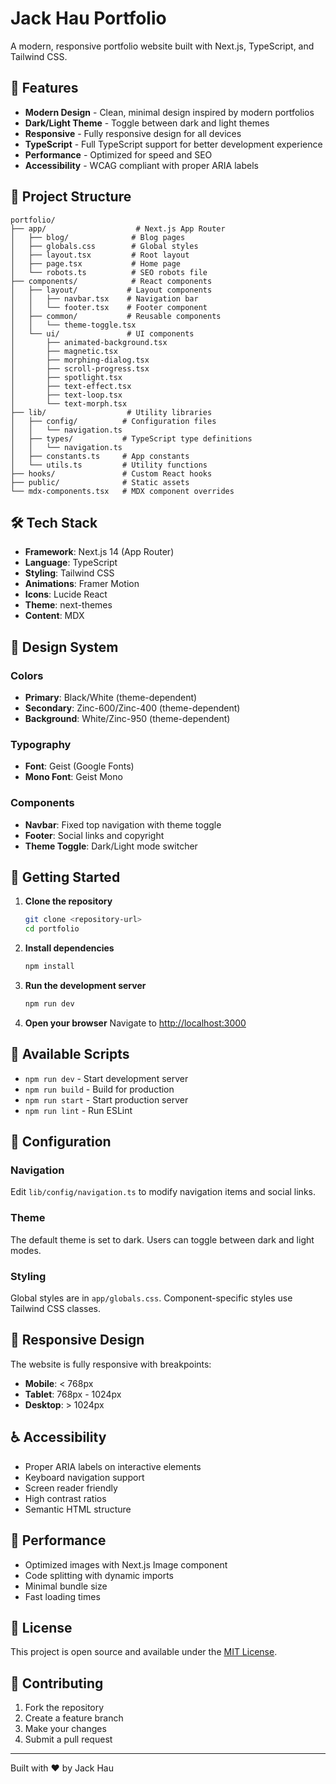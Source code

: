 # Jack Hau Portfolio

A modern, responsive portfolio website built with Next.js, TypeScript, and Tailwind CSS.

## 🚀 Features

- **Modern Design** - Clean, minimal design inspired by modern portfolios
- **Dark/Light Theme** - Toggle between dark and light themes
- **Responsive** - Fully responsive design for all devices
- **TypeScript** - Full TypeScript support for better development experience
- **Performance** - Optimized for speed and SEO
- **Accessibility** - WCAG compliant with proper ARIA labels

## 📁 Project Structure

```
portfolio/
├── app/                    # Next.js App Router
│   ├── blog/              # Blog pages
│   ├── globals.css        # Global styles
│   ├── layout.tsx         # Root layout
│   ├── page.tsx           # Home page
│   └── robots.ts          # SEO robots file
├── components/            # React components
│   ├── layout/           # Layout components
│   │   ├── navbar.tsx    # Navigation bar
│   │   └── footer.tsx    # Footer component
│   ├── common/           # Reusable components
│   │   └── theme-toggle.tsx
│   └── ui/               # UI components
│       ├── animated-background.tsx
│       ├── magnetic.tsx
│       ├── morphing-dialog.tsx
│       ├── scroll-progress.tsx
│       ├── spotlight.tsx
│       ├── text-effect.tsx
│       ├── text-loop.tsx
│       └── text-morph.tsx
├── lib/                  # Utility libraries
│   ├── config/          # Configuration files
│   │   └── navigation.ts
│   ├── types/           # TypeScript type definitions
│   │   └── navigation.ts
│   ├── constants.ts     # App constants
│   └── utils.ts         # Utility functions
├── hooks/               # Custom React hooks
├── public/              # Static assets
└── mdx-components.tsx   # MDX component overrides
```

## 🛠️ Tech Stack

- **Framework**: Next.js 14 (App Router)
- **Language**: TypeScript
- **Styling**: Tailwind CSS
- **Animations**: Framer Motion
- **Icons**: Lucide React
- **Theme**: next-themes
- **Content**: MDX

## 🎨 Design System

### Colors
- **Primary**: Black/White (theme-dependent)
- **Secondary**: Zinc-600/Zinc-400 (theme-dependent)
- **Background**: White/Zinc-950 (theme-dependent)

### Typography
- **Font**: Geist (Google Fonts)
- **Mono Font**: Geist Mono

### Components
- **Navbar**: Fixed top navigation with theme toggle
- **Footer**: Social links and copyright
- **Theme Toggle**: Dark/Light mode switcher

## 🚀 Getting Started

1. **Clone the repository**
   ```bash
   git clone <repository-url>
   cd portfolio
   ```

2. **Install dependencies**
   ```bash
   npm install
   ```

3. **Run the development server**
   ```bash
   npm run dev
   ```

4. **Open your browser**
   Navigate to [http://localhost:3000](http://localhost:3000)

## 📝 Available Scripts

- `npm run dev` - Start development server
- `npm run build` - Build for production
- `npm run start` - Start production server
- `npm run lint` - Run ESLint

## 🔧 Configuration

### Navigation
Edit `lib/config/navigation.ts` to modify navigation items and social links.

### Theme
The default theme is set to dark. Users can toggle between dark and light modes.

### Styling
Global styles are in `app/globals.css`. Component-specific styles use Tailwind CSS classes.

## 📱 Responsive Design

The website is fully responsive with breakpoints:
- **Mobile**: < 768px
- **Tablet**: 768px - 1024px
- **Desktop**: > 1024px

## ♿ Accessibility

- Proper ARIA labels on interactive elements
- Keyboard navigation support
- Screen reader friendly
- High contrast ratios
- Semantic HTML structure

## 🎯 Performance

- Optimized images with Next.js Image component
- Code splitting with dynamic imports
- Minimal bundle size
- Fast loading times

## 📄 License

This project is open source and available under the [MIT License](LICENSE).

## 🤝 Contributing

1. Fork the repository
2. Create a feature branch
3. Make your changes
4. Submit a pull request

---

Built with ❤️ by Jack Hau
